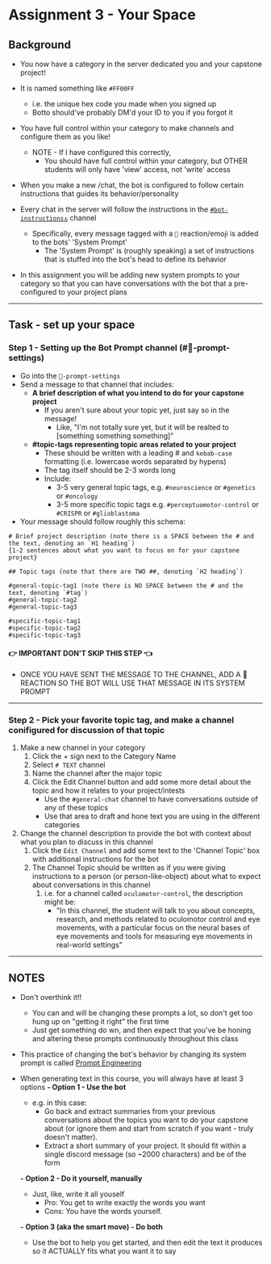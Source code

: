 # Assignment 3 - Your Space
## Background 
- You now have a category in the server dedicated you and your capstone project!
- It is named something like `#FF00FF` 
  - i.e. the unique hex code you made when you signed up
  - Botto should've probably DM'd your ID to you if you forgot it 
   
- You have full control within your category to make channels and configure them as you like!
   - NOTE - If I have configured this correctly, 
      - You should have full control within your category, but OTHER students will only have 'view' access, not 'write' access
  
- When you make a new /chat, the bot is configured to follow certain instructions that guides its behavior/personality
  
- Every chat in the server will follow the instructions in the [`#bot-instructions🔝`](https://discord.com/channels/1194766712680222800/1194766713267433554) channel
  - Specifically, every message tagged with a `🤖` reaction/emoji is added to the bots' 'System Prompt'
    - The 'System Prompt' is (roughly speaking) a set of instructions that is stuffed into the bot's head to define its behavior
- In this assignment you will be adding new system prompts to your category so that you can have conversations with the bot that a pre-configured to your project plans
---
## Task - set up your space   

### Step 1 - Setting up the Bot Prompt channel (#🤖-prompt-settings)
 - Go into the `🤖-prompt-settings`
 - Send a message to that channel that includes:
   - **A brief description of what you intend to do for your capstone project**
     - If you aren't sure about your topic yet, just say so in the message!
       - Like, "I'm not totally sure yet, but it will be realted to [something something something]"
   - **#topic-tags representing topic areas related to your project**
     - These should be written with a leading # and `kebab-case` formatting (i.e. lowercase words separated by hypens)
     - The tag itself should be 2-3 words long
     - Include: 
       - 3-5 very general topic tags, e.g. `#neuroscience` or `#genetics` or `#oncology`
       - 3-5 more specific topic tags e.g. `#perceptuomotor-control` or `#CRISPR` or `#glioblastoma`
  - Your message should follow roughly this schema:
```
# Brief project description (note there is a SPACE between the # and the text, denoting an `H1 heading`)
{1-2 sentences about what you want to focus on for your capstone project}

## Topic tags (note that there are TWO ##, denoting `H2 heading`)

#general-topic-tag1 (note there is NO SPACE between the # and the text, denoting `#tag`)
#general-topic-tag2
#general-topic-tag3

#specific-topic-tag1
#specific-topic-tag2
#specific-topic-tag3
```

#### 👉 IMPORTANT DON'T SKIP THIS STEP 👈
- ONCE YOU HAVE SENT THE MESSAGE TO THE CHANNEL, ADD A 🤖 REACTION SO THE BOT WILL USE THAT MESSAGE IN ITS SYSTEM PROMPT

---
### Step 2 - Pick your favorite topic tag, and make a channel conifigured for discussion of that topic
1.  Make a new channel in your category 
      1. Click the + sign next to the Category Name
      1. Select `# TEXT` channel
      1. Name the channel after the major topic
      1. Click the Edit Channel button and add some more detail about the topic and how it relates to your project/intests
          - Use the `#general-chat` channel to have conversations outside of any of these topics
          - Use that area to draft and hone text you are using in the different categories
1.  Change the channel description to provide the bot with context about what you plan to discuss in this channel 
    1.  Click the `Edit Channel` and add some text to the 'Channel Topic' box with additional instructions for the bot
    2.  The Channel Topic should be written as if you were giving instructions to a person (or person-like-object) about what to expect about  conversations in this channel
        1.  i.e. for a channel called `oculomotor-control`, the description might be: 
            -   "In this channel, the student will talk to you about concepts, research, and methods related to oculomotor control and eye movements, with a particular focus on the neural bases of eye movements and tools for measuring eye movements in real-world settings" 

---
## NOTES
- Don't overthink it!!
  - You can and will be changing these prompts a lot, so don't get too hung up on "getting it right" the first time
  - Just get something do  wn, and then expect that you've be honing and altering these prompts continuously throughout this class
- This practice of changing the bot's behavior by changing its system prompt is called [Prompt Engineering](https://platform.openai.com/docs/guides/prompt-engineering)
- When generating text in this course, you will always have at least 3 options
  **-  Option 1 - Use the bot**
     - e.g. in this case: 
       - Go back and extract summaries from your previous conversations about the topics you want to do your capstone about (or ignore them and start from scratch if you want - truly doesn't matter).
       - Extract a short summary of your project. It should fit within a single discord message (so ~2000 characters) and be of the form

  **- Option 2 - Do it yourself, manually**
    - Just, like, write it all youself
      - Pro: You get to write exactly the words you want
      - Cons: You have the words yourself. 

  **- Option 3 (aka the smart move) - Do both**
    - Use the bot to help you get started, and then edit the text it produces so it ACTUALLY fits what you want it to say

